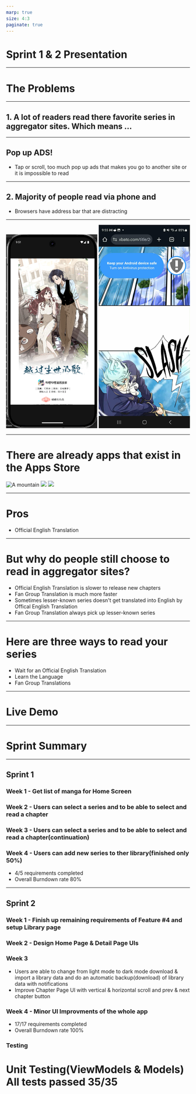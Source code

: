 ```yaml
---
marp: true
size: 4:3
paginate: true
---
```


# Sprint 1 & 2 Presentation

---

# The Problems

---

## 1. A lot of readers read there favorite series in aggregator sites. Which means ...

---

## Pop up ADS!

- Tap or scroll, too much pop up ads that makes you go to another site or it is impossible to read

---

## 2. Majority of people read via phone and

- Browsers have address bar that are distracting

---

<img src="./images/read-in-app.png" width="250">
<img src="./images/read-in-browser.jpeg" width="250">

---

# There are already apps that exist in the Apps Store

<img src="https://api-about.webtoon.com/files/download?fileNo=66" alt="A mountain" width="150">
<img src="https://play-lh.googleusercontent.com/1uEi6nmVXhDdAieXYpWibI4esn7mA0cZDywo_Dqv1hwg17DN10VDr-nQKmPaEe39dgc" width="150">
<img src="https://play-lh.googleusercontent.com/H3pAO3SsO6DPHj2nCLwJBApURwHuutLlvmysxBVhgofNR0yxjFm65f0zJf70GwTfEQ" width="150">

---

# Pros

- Official English Translation

---

# But why do people still choose to read in aggregator sites?

- Official English Translation is slower to release new chapters
- Fan Group Translation is much more faster
- Sometimes lesser-known series doesn't get translated into English by Offical English Translation
- Fan Group Translation always pick up lesser-known series

---

# Here are three ways to read your series

- Wait for an Official English Translation
- Learn the Language
- Fan Group Translations

---

# Live Demo

---

# Sprint Summary

---

## Sprint 1

### Week 1 - Get list of manga for Home Screen

### Week 2 - Users can select a series and to be able to select and read a chapter

### Week 3 - Users can select a series and to be able to select and read a chapter(continuation)

### Week 4 - Users can add new series to ther library(finished only 50%)

- 4/5 requirements completed
- Overall Burndown rate 80%

---

## Sprint 2

### Week 1 - Finish up remaining requirements of Feature #4 and setup Library page

### Week 2 - Design Home Page & Detail Page UIs

### Week 3

- Users are able to change from light mode to dark mode download & import a library data and do an automatic backup(download) of library data with notifications
- Improve Chapter Page UI with vertical & horizontal scroll and prev & next chapter button

### Week 4 - Minor UI Improvments of the whole app

- 17/17 requirements completed
- Overall Burndown rate 100%

### Testing

# Unit Testing(ViewModels & Models) All tests passed 35/35
